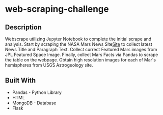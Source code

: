 # web-scraping-challenge

## Description
Webscrape utilizing Jupyter Notebook to complete the initial scrape and analysis. Start by scraping the NASA Mars News Site[Site](https://mars.nasa.gov/news/) to collect latest News Title and Paragraph Text. Collect currect Featured Mars images from JPL Featured Space Image. Finally, collect Mars Facts via Pandas to scrape the table on the webpage. Obtain high resolution images for each of Mar's hemispheres from USGS Astrogeology site.

## Built With
- Pandas - Python Library
- HTML
- MongoDB - Database
- Flask
